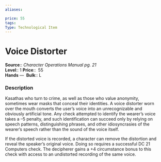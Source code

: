 ```yaml
---
aliases: 

price: 55
tags: 
Type: Technological Item
---
```


# Voice Distorter

**Source**:: _Character Operations Manual pg. 21_  
**Level**:: 1
**Price**::  55  
**Hands** — 
**Bulk**:: L

### Description

Kasathas who turn to crime, as well as those who value anonymity, sometimes wear masks that conceal their identities. A voice distorter worn over the mouth converts the user’s voice into an unrecognizable and obviously artificial tone. Any check attempted to identify the wearer’s voice takes a –5 penalty, and such identification can succeed only by relying on speech patterns, distinguishing phrases, and other idiosyncrasies of the wearer’s speech rather than the sound of the voice itself.  
  
If the distorted voice is recorded, a character can remove the distortion and reveal the speaker’s original voice. Doing so requires a successful DC 21 Computers check. The decipherer gains a +4 circumstance bonus to this check with access to an undistorted recording of the same voice.
